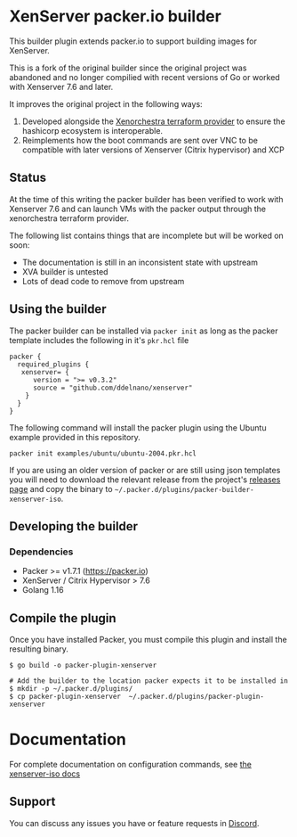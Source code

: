 # XenServer packer.io builder

This builder plugin extends packer.io to support building images for XenServer. 

This is a fork of the original builder since the original project was abandoned and no longer compilied with recent versions of Go or worked with Xenserver 7.6 and later.

It improves the original project in the following ways:
1. Developed alongside the [Xenorchestra terraform provider](https://github.com/ddelnano/terraform-provider-xenorchestra) to ensure the hashicorp ecosystem is interoperable.
2. Reimplements how the boot commands are sent over VNC to be compatible with later versions of Xenserver (Citrix hypervisor) and XCP

## Status

At the time of this writing the packer builder has been verified to work with Xenserver 7.6 and can launch VMs with the packer output through the xenorchestra terraform provider.

The following list contains things that are incomplete but will be worked on soon:
- The documentation is still in an inconsistent state with upstream
- XVA builder is untested
- Lots of dead code to remove from upstream

## Using the builder

The packer builder can be installed via `packer init` as long as the packer template includes the following in it's `pkr.hcl` file
```
packer {
  required_plugins {
   xenserver= {
      version = ">= v0.3.2"
      source = "github.com/ddelnano/xenserver"
    }
  }
}
```

The following command will install the packer plugin using the Ubuntu example provided in this repository.

```
packer init examples/ubuntu/ubuntu-2004.pkr.hcl
```

If you are using an older version of packer or are still using json templates you will need to download the relevant release from the project's [releases page](https://github.com/ddelnano/packer-builder-xenserver/releases) and copy the binary to `~/.packer.d/plugins/packer-builder-xenserver-iso`.

## Developing the builder

### Dependencies
* Packer >= v1.7.1 (https://packer.io)
* XenServer / Citrix Hypervisor > 7.6
* Golang 1.16

## Compile the plugin

Once you have installed Packer, you must compile this plugin and install the
resulting binary.

```shell
$ go build -o packer-plugin-xenserver

# Add the builder to the location packer expects it to be installed in
$ mkdir -p ~/.packer.d/plugins/
$ cp packer-plugin-xenserver  ~/.packer.d/plugins/packer-plugin-xenserver
```

# Documentation

For complete documentation on configuration commands, see [the
xenserver-iso docs](docs/builders/xenserver-iso.html.markdown)

## Support

You can discuss any issues you have or feature requests in [Discord](https://discord.gg/ZpNq8ez).
